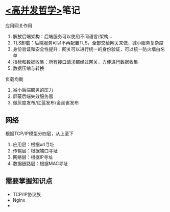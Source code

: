 # [<高并发哲学>](https://github.com/johnlui/PPHC)笔记

应用网关作用

1. 解放后端架构：后端服务可以使用不同语言/架构...
2. TLS卸载：后端服务可以不再配置TLS，全部交给网关来做，减小服务复杂度
3. 身份验证和安全性提升：网关可以进行统一的身份验证，可以统一防火墙白名单
4. 指标和数据收集：所有接口请求都经过网关，方便进行数据收集
5. 数据压缩与转换

负载均衡

1. 减小后端服务的压力
2. 屏蔽后端失效服务器
3. 做灰度发布/红蓝发布/金丝雀发布

## 网络

根据TCP/IP模型分四层，从上至下

1. 应用层：根据url寻址
2. 传输层：根据端口寻址
3. 网络层：根据IP寻址
4. 数据链路层：根据MAC寻址

## 需要掌握知识点

- TCP/IP协议族
- Nginx
- 